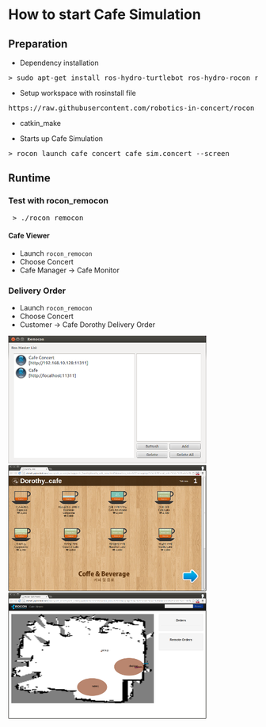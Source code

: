 # How to start Cafe Simulation

## Preparation

- Dependency installation

<pre>
> sudo apt-get install ros-hydro-turtlebot ros-hydro-rocon ros-hydro-unique-identifier ros-hydro-bondpy ros-hydro-ar-track-alvar ros-hydro-kobuki-soft
</pre>

- Setup workspace with rosinstall file

<pre>
https://raw.githubusercontent.com/robotics-in-concert/rocon_demos/cafe_concert/cafe_concert/rosinstalls/concert_master.rosinstall
</pre>

- catkin_make

- Starts up Cafe Simulation

<pre>
> rocon_launch cafe_concert cafe_sim.concert --screen
</pre>


## Runtime

### Test with rocon_remocon

<pre>
 > ./rocon_remocon
</pre>

#### Cafe Viewer

* Launch `rocon_remocon`
* Choose Concert
* Cafe Manager -> Cafe Monitor

### Delivery Order 

* Launch `rocon_remocon`
* Choose Concert
* Customer -> Cafe Dorothy Delivery Order

 
![](imgs/remocon.png)  ![](imgs/deliveryorerapp.png) ![](imgs/viewer.png)


